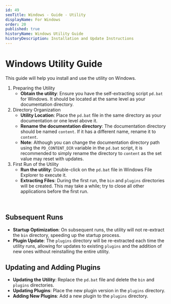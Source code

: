 ```yaml
---
id: 49
seoTitle: Windows - Guide - Utility
displayName: For Windows
order: 20
published: true
historyName: Windows Utility Guide
historyDescription: Installation and Update Instructions
---
```


# Windows Utility Guide

This guide will help you install and use the utility on Windows.

1. Preparing the Utility
   - **Obtain the utility**: Ensure you have the self-extracting script `pd.bat` for Windows. It should be located
   at the same level as your documentation directory.<br/>
2. Directory Organization
   - **Utility Location**: Place the `pd.bat` file in the same directory as your documentation or one level above it.
   - **Rename the documentation directory**: The documentation directory should be named `content`. If it has
   a different name, rename it to `content`.
   - **Note**: Although you can change the documentation directory path using the `PD_CONTENT_DIR` variable
   in the `pd.bat` script, it is recommended to simply rename the directory to `content` as the set value may reset
   with updates.<br/>
3. First Run of the Utility
   - **Run the utility**: Double-click on the `pd.bat` file in Windows File Explorer to execute it.
   - **Extracting Files**: During the first run, the `bin` and `plugins` directories will be created. This may take
   a while; try to close all other applications before the first run.

<br/>


## Subsequent Runs

- **Startup Optimization**: On subsequent runs, the utility will not re-extract the `bin` directory,
speeding up the startup process.
- **Plugin Update**: The `plugins` directory will be re-extracted each time the utility runs, allowing for updates
to existing `plugins` and the addition of new ones without reinstalling the entire utility.

## Updating and Adding Plugins

- **Updating the Utility**: Replace the `pd.bat` file and delete the `bin` and `plugins` directories.
- **Updating Plugins**: Place the new plugin version in the `plugins` directory.
- **Adding New Plugins**: Add a new plugin to the `plugins` directory.
